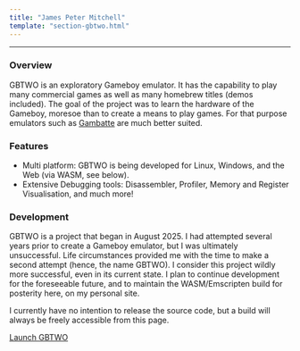 ```yaml
---
title: "James Peter Mitchell"
template: "section-gbtwo.html"
---
```


--- 

### Overview

GBTWO is an exploratory Gameboy emulator. It has the capability to play many commercial games as well as many homebrew titles (demos included). The goal of the project was to learn the hardware of the Gameboy, moresoe than to create a means to play games. For that purpose emulators such as [Gambatte](https://emulation.gametechwiki.com/index.php/Gambatte) are much better suited. 

### Features

- Multi platform: GBTWO is being developed for Linux, Windows, and the Web (via WASM, see below).
- Extensive Debugging tools: Disassembler, Profiler, Memory and Register Visualisation, and much more!

### Development

GBTWO is a project that began in August 2025. I had attempted several years prior to create a Gameboy emulator, but I was ultimately unsuccessful. Life circumstances provided me with the time to make a second attempt (hence, the name GBTWO). I consider this project wildly more successful, even in its current state. I plan to continue development for the foreseeable future, and to maintain the WASM/Emscripten build for posterity here, on my personal site.

I currently have no intention to release the source code, but a build will always be freely accessible from this page. 

[Launch GBTWO](@/gbtwo/app.md)


